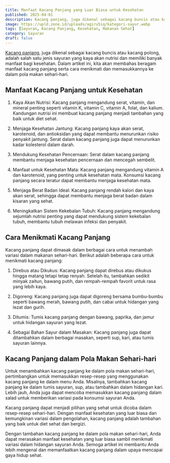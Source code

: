 ```yaml
---
title: Manfaat Kacang Panjang yang Luar Biasa untuk Kesehatan
published: 2025-04-01
description: Kacang panjang, juga dikenal sebagai kacang buncis atau kacang polong, adalah salah satu jenis sayuran yang kaya akan nutrisi dan memiliki banyak manfaat bagi kesehatan.
image: https://upld.zone.id/uploads/agiru5iq/kategori-sayur.webp
tags: [Sayuran, Kacang Panjang, Kesehatan, Makanan Sehat]
category: Sayuran
draft: false
---
```


[Kacang panjang](https://id.m.wikipedia.org/wiki/Kacang_panjang), juga dikenal sebagai kacang buncis atau kacang polong, adalah salah satu jenis sayuran yang kaya akan nutrisi dan memiliki banyak manfaat bagi kesehatan. Dalam artikel ini, kita akan membahas beragam manfaat kacang panjang serta cara menikmati dan memasukkannya ke dalam pola makan sehari-hari.

## Manfaat Kacang Panjang untuk Kesehatan

1. Kaya Akan Nutrisi: Kacang panjang mengandung serat, vitamin, dan mineral penting seperti vitamin K, vitamin C, vitamin A, folat, dan kalium. Kandungan nutrisi ini membuat kacang panjang menjadi tambahan yang baik untuk diet sehat.

2. Menjaga Kesehatan Jantung: Kacang panjang kaya akan serat, karotenoid, dan antioksidan yang dapat membantu menurunkan risiko penyakit jantung. Serat dalam kacang panjang juga dapat menurunkan kadar kolesterol dalam darah.

3. Mendukung Kesehatan Pencernaan: Serat dalam kacang panjang membantu menjaga kesehatan pencernaan dan mencegah sembelit.

4. Manfaat untuk Kesehatan Mata: Kacang panjang mengandung vitamin A dan karotenoid, yang penting untuk kesehatan mata. Konsumsi kacang panjang secara teratur dapat membantu menjaga kesehatan mata.

5. Menjaga Berat Badan Ideal: Kacang panjang rendah kalori dan kaya akan serat, sehingga dapat membantu menjaga berat badan dalam kisaran yang sehat.

6. Meningkatkan Sistem Kekebalan Tubuh: Kacang panjang mengandung sejumlah nutrisi penting yang dapat mendukung sistem kekebalan tubuh, membantu tubuh melawan infeksi dan penyakit.

## Cara Menikmati Kacang Panjang

Kacang panjang dapat dimasak dalam berbagai cara untuk menambah variasi dalam makanan sehari-hari. Berikut adalah beberapa cara untuk menikmati kacang panjang:

1. Direbus atau Dikukus: Kacang panjang dapat direbus atau dikukus hingga matang tetapi tetap renyah. Setelah itu, tambahkan sedikit minyak zaitun, bawang putih, dan rempah-rempah favorit untuk rasa yang lebih kaya.

2. Digoreng: Kacang panjang juga dapat digoreng bersama bumbu-bumbu seperti bawang merah, bawang putih, dan cabai untuk hidangan yang lezat dan gurih.

3. Ditumis: Tumis kacang panjang dengan bawang, paprika, dan jamur untuk hidangan sayuran yang lezat.

4. Sebagai Bahan Sayur dalam Masakan: Kacang panjang juga dapat ditambahkan dalam berbagai masakan, seperti sup, kari, atau tumis sayuran lainnya.

## Kacang Panjang dalam Pola Makan Sehari-hari

Untuk menambahkan kacang panjang ke dalam pola makan sehari-hari, pertimbangkan untuk memasukkan resep-resep yang menggunakan kacang panjang ke dalam menu Anda. Misalnya, tambahkan kacang panjang ke dalam tumis sayuran, sup, atau tambahkan dalam hidangan kari. Lebih jauh, Anda juga dapat mencoba memasukkan kacang panjang dalam salad untuk memberikan variasi pada konsumsi sayuran Anda.

Kacang panjang dapat menjadi pilihan yang sehat untuk dicoba dalam resep-resep sehari-hari. Dengan manfaat kesehatan yang luar biasa dan kemungkinan variasi dalam pengolahan, kacang panjang adalah tambahan yang baik untuk diet sehat dan bergizi.

Dengan tambahan kacang panjang ke dalam pola makan sehari-hari, Anda dapat merasakan manfaat kesehatan yang luar biasa sambil menikmati variasi dalam hidangan sayuran Anda. Semoga artikel ini membantu Anda lebih mengenal dan memanfaatkan kacang panjang dalam upaya mencapai gaya hidup sehat.
